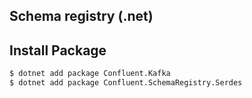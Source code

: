 Schema registry (.net)
---

## Install Package
```bash
$ dotnet add package Confluent.Kafka
$ dotnet add package Confluent.SchemaRegistry.Serdes
```